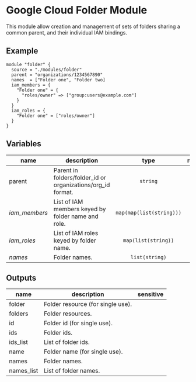 # Google Cloud Folder Module

This module allow creation and management of sets of folders sharing a common parent, and their individual IAM bindings.

## Example

```hcl
module "folder" {
  source = "./modules/folder"
  parent = "organizations/1234567890"
  names  = ["Folder one", "Folder two]
  iam_members = {
    "Folder one" = {
      "roles/owner" => ["group:users@example.com"]
    }
  }
  iam_roles = {
    "Folder one" = ["roles/owner"]
  }
}
```

<!-- BEGIN TFDOC -->
## Variables

| name | description | type | required | default |
|---|---|:---: |:---:|:---:|
| parent | Parent in folders/folder_id or organizations/org_id format. | <code title="">string</code> | ✓ |  |
| *iam_members* | List of IAM members keyed by folder name and role. | <code title="map&#40;map&#40;list&#40;string&#41;&#41;&#41;">map(map(list(string)))</code> |  | <code title="">null</code> |
| *iam_roles* | List of IAM roles keyed by folder name. | <code title="map&#40;list&#40;string&#41;&#41;">map(list(string))</code> |  | <code title="">null</code> |
| *names* | Folder names. | <code title="list&#40;string&#41;">list(string)</code> |  | <code title="">[]</code> |

## Outputs

| name | description | sensitive |
|---|---|:---:|
| folder | Folder resource (for single use). |  |
| folders | Folder resources. |  |
| id | Folder id (for single use). |  |
| ids | Folder ids. |  |
| ids_list | List of folder ids. |  |
| name | Folder name (for single use). |  |
| names | Folder names. |  |
| names_list | List of folder names. |  |
<!-- END TFDOC -->
